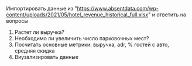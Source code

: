 Импортировать данные из "https://www.absentdata.com/wp-content/uploads/2021/05/hotel_revenue_historical_full.xlsx" и ответить на вопросы

  1) Растет ли выручка?
  2) Необходимо ли увеличить число парковочных мест?
  3) Посчитать основные метрики: выручка, adr, % гостей с авто, средняя скидка
  4) Виузализировать данные
